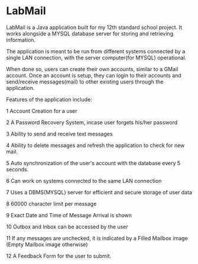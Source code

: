 # LabMail

LabMail is a Java application built for my 12th standard school project.
It works alongside a MYSQL database server for storing and retrieving information.

The application is meant to be run from different systems connected by a single LAN connection,
with the server computer(for MYSQL) operational.

When done so, users can create their own accounts, similar to a GMail account.
Once an account is setup, they can login to their accounts and send/receive messages(mail)
to other existing users through the application.

Features of the application include:

1   Account Creation for a user

2   A Password Recovery System, incase user forgets his/her password

3   Ability to send and receive text messages

4   Ability to delete messages and refresh the application to check for new mail.

5   Auto synchronization of the user's account with the database every 5 seconds.

6   Can work on systems connected to the same LAN connection

7   Uses a DBMS(MYSQL) server for efficient and secure storage of user data

8   60000 character limit per message

9   Exact Date and Time of Message Arrival is shown

10  Outbox and Inbox can be accessed by the user

11  If any messages are unchecked, it is indicated by a Filled Mailbox image (Empty Mailbox image otherwise)
    
12  A Feedback Form for the user to submit.  

